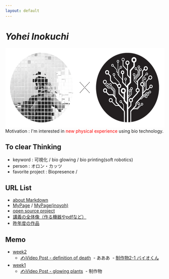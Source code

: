 ```yaml
---
layout: default
---
```


# _Yohei Inokuchi_
<img style="width : 550px; height : 250px;" src="image/profile_bio.png"><br>
Motivation : I'm interested in <span style="color: red;">new physical experience</span> using bio technology.

## To clear Thinking
- keyword : 可視化 / bio glowing / bio printing(soft robotics)
- person : オロン・カッツ
- favorite project : Biopresence /

## URL List
- [about Markdown](https://github.com/BioClub/Practice-Repository/blob/master/Reference.md)
- [MyPage](http://bha5.bioclub.org/participants/yohei/) / [MyPage(inoyoh)](https://inoyoh.github.io/BHA5/participants/yohei/)
- [open source project](https://www.hackteria.org/wiki/Collection_of_DIY_Biology,_Open_Source_Art_Projects)
- [講義の全体像（作る機器やpdfなど）](http://biohackacademy.github.io/bha5/classes/)
- [昨年度の作品](https://github.com/BioClub/lab/wiki/bha4)


## Memo
- [week2](../yohei/week2.html)
  - [✍️Video Post - definition of death](http://bha5.bioclub.org/general/2018/02/10/definition_of_death.html)
  - あああ
  - [制作物2-1 バイオくん](https://aaa.html)
- [week1](../yohei/week1.html)
  - [✍️Video Post - glowing plants](http://bha5.bioclub.org/general/2018/02/03/glowing_plants.html)
  - 制作物
